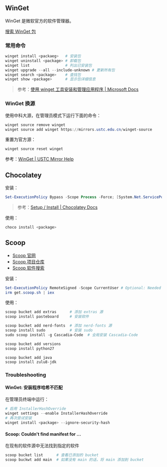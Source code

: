 ## WinGet

WinGet 是微软官方的软件管理器。

[搜索 WinGet 包](https://winget.run/search)

### 常用命令

```powershell
winget install <packaeg>   # 安装包
winget uninstall <package> # 卸载包
winget list                # 列出已安装包
winget upgrade --all --include-unknown # 更新所有包
winget search <package>    # 查找包
winget show <package>      # 显示包详细信息
```

> 参考：[使用 winget 工具安装和管理应用程序 | Microsoft Docs](https://docs.microsoft.com/zh-cn/windows/package-manager/winget/)

### WinGet 换源

使用中科大源，在管理员模式下运行下面的命令：

```powershell
winget source remove winget
winget source add winget https://mirrors.ustc.edu.cn/winget-source
```

重置为官方源：

```powershell
winget source reset winget
```

参考：[WinGet | USTC Mirror Help](https://mirrors.ustc.edu.cn/help/winget-source.html)

## Chocolatey

安装：

```powershell
Set-ExecutionPolicy Bypass -Scope Process -Force; [System.Net.ServicePointManager]::SecurityProtocol = [System.Net.ServicePointManager]::SecurityProtocol -bor 3072; iex ((New-Object System.Net.WebClient).DownloadString('https://community.chocolatey.org/install.ps1'))
```

> 参考：[Setup / Install | Chocolatey Docs](https://docs.chocolatey.org/en-us/choco/setup/)

使用：

```powershell
choco install <package>
```

## Scoop

- [Scoop 官网](https://scoop.sh)
- [Scoop 项目仓库](https://github.com/ScoopInstaller/Scoop)
- [Scoop 软件搜索](https://scoop.sh/#/apps)

安装：

```powershell
Set-ExecutionPolicy RemoteSigned -Scope CurrentUser # Optional: Needed to run a remote script the first time
irm get.scoop.sh | iex
```

使用：

```powershell
scoop bucket add extras      # 添加 extras 源
scoop install pasteboard     # 安装软件

scoop bucket add nerd-fonts  # 添加 nerd-fonts 源
scoop install sudo           # 安装 sudo
sudo scoop install -g Cascadia-Code  # 全局安装 Cascadia-Code

scoop bucket add versions
scoop install python27

scoop bucket add java
scoop install zulu8-jdk
```

### Troubleshooting

#### WinGet: 安装程序哈希不匹配

在管理员终端中运行：

```powershell
# 启用 InstallerHashOverride
winget settings --enable InstallerHashOverride
# 再次尝试安装
winget install <package> --ignore-security-hash
```

#### Scoop: Couldn't find manifest for ...

在现有的软件源中无法找到指定的软件

```powershell
scoop bucket list      # 查看已添加的 bucket
scoop buckwt add main  # 如果没有 main 的话，将 main 添加到 bucket
```
